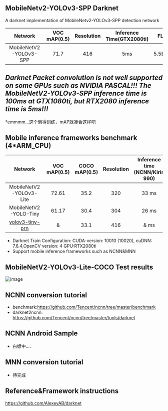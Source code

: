 ## MobileNetv2-YOLOv3-SPP Darknet 

A darknet implementation of MobileNetv2-YOLOv3-SPP detection network

Network|VOC mAP(0.5)|Resolution|Inference Time(GTX2080ti)|FLOPS|Weight size
:---:|:---:|:---:|:---:|:---:|:---:
MobileNetV2-YOLOv3-SPP|71.7|416|5ms|5.5BFlops|14.2
## ***Darknet Packet convolution is not well supported on some GPUs such as NVIDIA PASCAL!!! The MobileNetV2-YOLOv3-SPP	inference time is 100ms at GTX1080ti, but RTX2080 inference time is 5ms!!!***
*emmmm...这个懒得训练，mAP就凑合这样吧
## Mobile inference frameworks benchmark (4*ARM_CPU)
Network|VOC mAP(0.5)|COCO mAP(0.5)|Resolution|Inference time (NCNN/Kirin 990)|Inference time (MNN arm82/Kirin 990)|FLOPS|Weight size
:---:|:---:|:---:|:---:|:---:|:---:|:---:|:---:
MobileNetV2-YOLOv3-Lite|72.61|35.2|320|33 ms|18 ms|2.1BFlops|9.8MB
MobileNetV2-YOLO-Tiny|61.17|30.4|304|26 ms|11 ms|1.5Flops|3.9MB
[yolov3-tiny-prn](https://github.com/AlexeyAB/darknet#pre-trained-models)|&|33.1|416|& ms|& ms|3.5BFlops|18.8MB

* Darknet Train Configuration: CUDA-version: 10010 (10020), cuDNN: 7.6.4,OpenCV version: 4 GPU:RTX2080ti
* Support mobile inference frameworks such as NCNN&MNN

## MobileNetV2-YOLOv3-Lite-COCO Test results
![image](https://github.com/dog-qiuqiu/MobileNetv2-YOLOV3/blob/master/data/predictions.jpg)


## NCNN conversion tutorial
* benchmark:https://github.com/Tencent/ncnn/tree/master/benchmark
* darknet2ncnn: https://github.com/Tencent/ncnn/tree/master/tools/darknet
## NCNN Android Sample
* 白嫖中....
## MNN conversion tutorial
* 待完成
## Reference&Framework instructions
https://github.com/AlexeyAB/darknet
